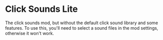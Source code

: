 # Click Sounds Lite
The click sounds mod, but without the default click sound library and some features.
To use this, you'll need to select a sound files in the mod settings, otherwise it won't work.
